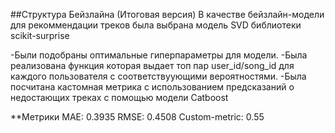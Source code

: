 ##Структура Бейзлайна (Итоговая версия) 
В качестве бейзлайн-модели для рекоммендации треков была выбрана модель SVD библиотеки scikit-surprise

-Были подобраны оптимальные гиперпараметры для модели.
-Была реализована функция которая выдает топ пар user_id/song_id для каждого пользователя с соответствуующими вероятностями.
-Была посчитана кастомная метрика с использованием предсказаний о недостающих треках с помощью модели Catboost



**Метрики 
MAE:  0.3935
RMSE: 0.4508
Custom-metric: 0.55
